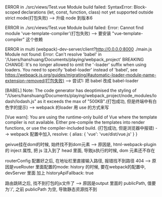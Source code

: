  ERROR in ./src/views/Test.vue
Module build failed: SyntaxError: Block-scoped declarations (let, const, function, class) not yet supported outside strict mode(打包失败)
--> 升级 node 到版本6 

ERROR in ./src/views/Test.vue
Module build failed: Error: Cannot find module 'vue-template-compiler'(打包失败)
--> 要安装 "vue-template-compiler" 这个依赖

ERROR in multi (webpack)-dev-server/client?http://0.0.0.0:8000 ./main.js
Module not found: Error: Can't resolve 'babel' in '/Users/hanshuang/Documents/playing/webpack_project'
BREAKING CHANGE: It's no longer allowed to omit the '-loader' suffix when using loaders.
                 You need to specify 'babel-loader' instead of 'babel',
                 see https://webpack.js.org/guides/migrating/#automatic-loader-module-name-extension-removed(打包失败)
--> 尝试1: 把 babel 改成 babel-loader

[BABEL] Note: The code generator has deoptimised the styling of "/Users/hanshuang/Documents/playing/webpack_project/node_modules/lodash/lodash.js" as it exceeds the max of "500KB".(打包成功, 但是终端中有白色字的提示)
--> webpack 的loader 用 use 的方式来写

[Vue warn]: You are using the runtime-only build of Vue where the template compiler is not available. Either pre-compile the templates into render functions, or use the compiler-included build. (打包成功, 但是浏览器中报错)
--> webpack 配置中加入
resolve: {
	alias: {
		'vue': 'vue/dist/vue.js'
	}
}

geivue挂在dom的时候, 始终找不到dom元素
--> 原因是, html-webpack-plugin 的 inject 属性, 把 js 注入到了 head 里面, 导致js执行的时候, dom 元素还不存在

routerConfig 配置好之后, 在地址栏里直接输入路径, 报错找不到路径 404 
--> 原因是vueRouter 里面配置的mode: history 的时候, 要在webpack的配置中, devServer 里面 加上 historyApiFallback: true

路由跳转之后, 找不到打包的js文件了
--> 原因是output 里面的 publicPath, 值要为'/', 之前 publicPath 为空, 导致静态资源找不到
